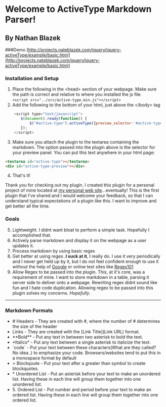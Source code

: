 # Welcome to ActiveType Markdown Parser!
## By Nathan Blazek
###Demo
[http://projects.nateblazek.com/jquery/jquery-activeType/example/basic.html](http://projects.nateblazek.com/jquery/jquery-activeType/example/basic.html)
### Installation and Setup
1. Place the following in the &lt;head&gt; section of your webpage. Make sure the path is correct and relative to where you installed the js file.<br />
            `<script src="../src/active-type.min.js"></script>`
2. Add the following to the bottom of your html, just above the &lt;/body&gt; tag
               
```javascript
    <script type="text/javascript">
       $(document).ready(function() {
           $("#active-type").activeType({preview_selector:'#active-type-preview'});
       });
    </script>
```
3. Make sure you attach the plugin to the textarea containing the markdown. The option passed into the plugin above is the selector for your preview panel. You can put this text anywhere in your html page:
```html
<textarea id="active-type"></textarea>
<div id="active-type-preview"></div>
```
4. That's it!


Thank you for checking out my plugin. I created this plugin for a personal project of mine located at [my personal web site](http://www.nateblazek.com)...eventually! This is the first plugin that I've shared and I would welcome your feedback, so that I can understand typical expectations of a plugin like this. I want to improve and get better all the time.
### Goals
5. Lightweight. I didnt want bloat to perform a simple task. Hopefully I accomplished that.
1. Actively parse markdown and display it on the webpage as a user updates it.
12. Process markdown by using basic regex
33. Get better at using regex..**I suck at it**, I really do. I use it very periodically and I never get held up by it, but I do not feel confident enough to use it without the help of [Google](http://www.google.com) or online test sites like [Regex101](http://www.regex101.com)
3. Allow Regex to be passed into the plugin. This, at it's core, was a requirement of mine. I want to store markdown in a table, parsing it server side to deliver onto a webpage. Rewriting regex didnt sound like fun and I hate code duplication. Allowing regex to be passed into this plugin solves my concerns. *Hopefully*.
------------
### Markdown Formats
* \# Headers - They are created with \#, where the number of \# determines the size of the header
* Links - They are created with the \[Link Title](Link URL) format.
* \*\*Bold\*\* - Put any text in between two asterisk to bold the text.
* \*Italics\* - Put any text between a single asterisk to italicize the text.
* \`code\` - Put your text between these characters(What are they called? No idea..) to emphasize your code. Browsers/websites tend to put this in a monospace format by default
* \> Blockqoute - Put your text after a greater than symbol to create blockquotes.
* \* Unordered List - Put an asterisk before your text to make an unordered list. Having these in each line will group them together into one unordered list.
* 5\. Ordered List - Put number and period before your text to make an ordered list. Having these in each line will group them together into one ordered list.



